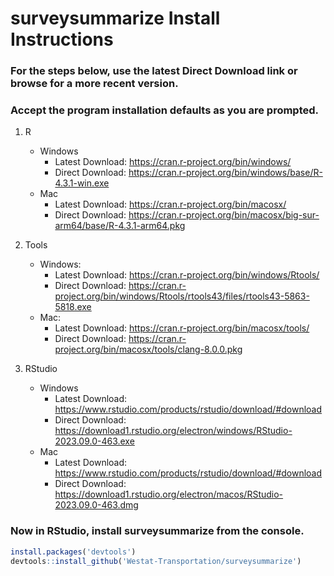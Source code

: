 # surveysummarize Install Instructions

### For the steps below, use the latest Direct Download link or browse for a more recent version.

### Accept the program installation defaults as you are prompted.

1) R
    - Windows
	    - Latest Download: https://cran.r-project.org/bin/windows/
        - Direct Download: https://cran.r-project.org/bin/windows/base/R-4.3.1-win.exe
    - Mac
        - Latest Download: https://cran.r-project.org/bin/macosx/
        - Direct Download: https://cran.r-project.org/bin/macosx/big-sur-arm64/base/R-4.3.1-arm64.pkg

2) Tools
    - Windows:
        - Latest Download: https://cran.r-project.org/bin/windows/Rtools/
        - Direct Download: https://cran.r-project.org/bin/windows/Rtools/rtools43/files/rtools43-5863-5818.exe
    - Mac:
		- Latest Download: https://cran.r-project.org/bin/macosx/tools/
        - Direct Download: https://cran.r-project.org/bin/macosx/tools/clang-8.0.0.pkg

3) RStudio
    - Windows
        - Latest Download: https://www.rstudio.com/products/rstudio/download/#download
        - Direct Download: https://download1.rstudio.org/electron/windows/RStudio-2023.09.0-463.exe
    - Mac
        - Latest Download: https://www.rstudio.com/products/rstudio/download/#download
        - Direct Download: https://download1.rstudio.org/electron/macos/RStudio-2023.09.0-463.dmg

### Now in RStudio, install surveysummarize from the console.
```r
install.packages('devtools')
devtools::install_github('Westat-Transportation/surveysummarize')
```
